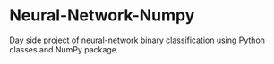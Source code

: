 # Neural-Network-Numpy
Day side project of neural-network binary classification using Python classes and NumPy package. 
